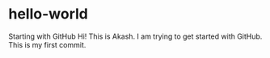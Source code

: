 # hello-world
Starting with GitHub
Hi! This is Akash.
I am trying to get started with GitHub.
This is my first commit.
